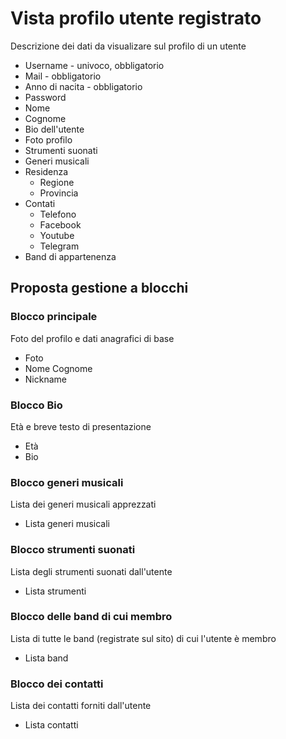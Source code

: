 Vista profilo utente registrato
==========
Descrizione dei dati da visualizare sul profilo di un utente

* Username       - univoco, obbligatorio
* Mail           - obbligatorio
* Anno di nacita - obbligatorio
* Password
* Nome
* Cognome
* Bio dell'utente
* Foto profilo
* Strumenti suonati
* Generi musicali
* Residenza
  * Regione
  * Provincia
* Contati
  * Telefono
  * Facebook
  * Youtube
  * Telegram
* Band di appartenenza

## Proposta gestione a blocchi
### Blocco principale
  Foto del profilo e dati anagrafici di base
  * Foto
  * Nome Cognome
  * Nickname

### Blocco Bio
Età e breve testo di presentazione
  * Età
  * Bio

### Blocco generi musicali
Lista dei generi musicali apprezzati
  * Lista generi musicali

### Blocco strumenti suonati
Lista degli strumenti suonati dall'utente
  * Lista strumenti

### Blocco delle band di cui membro
Lista di tutte le band (registrate sul sito) di cui l'utente è membro
  * Lista band

### Blocco dei contatti
Lista dei contatti forniti dall'utente
  * Lista contatti
